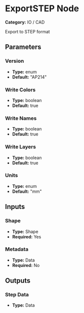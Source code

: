 
# ExportSTEP Node

**Category:** IO / CAD

Export to STEP format

## Parameters


### Version
- **Type:** enum
- **Default:** "AP214"





### Write Colors
- **Type:** boolean
- **Default:** true





### Write Names
- **Type:** boolean
- **Default:** true





### Write Layers
- **Type:** boolean
- **Default:** true





### Units
- **Type:** enum
- **Default:** "mm"





## Inputs


### Shape
- **Type:** Shape
- **Required:** Yes



### Metadata
- **Type:** Data
- **Required:** No



## Outputs


### Step Data
- **Type:** Data




